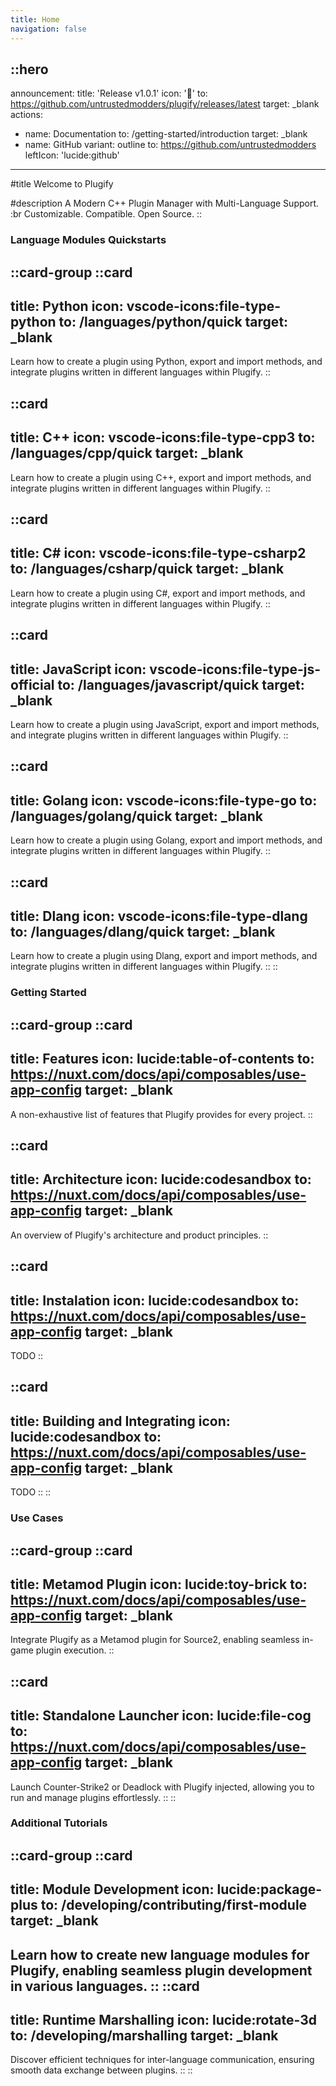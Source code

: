 ```yaml
---
title: Home
navigation: false
---
```


::hero
---
announcement:
  title: 'Release v1.0.1'
  icon: '🎉'
  to: https://github.com/untrustedmodders/plugify/releases/latest
  target: _blank
actions:
  - name: Documentation
    to: /getting-started/introduction
    target: _blank
  - name: GitHub
    variant: outline
    to: https://github.com/untrustedmodders
    leftIcon: 'lucide:github'
---

#title
Welcome to Plugify

#description
A Modern C++ Plugin Manager with Multi-Language Support. :br Customizable. Compatible. Open Source.
::

### Language Modules Quickstarts
::card-group
::card
---
title: Python
icon: vscode-icons:file-type-python
to: /languages/python/quick
target: _blank
---
Learn how to create a plugin using Python, export and import methods, and integrate plugins written in different languages within Plugify.
::


::card
---
title: C++
icon: vscode-icons:file-type-cpp3
to: /languages/cpp/quick
target: _blank
---
Learn how to create a plugin using C++, export and import methods, and integrate plugins written in different languages within Plugify.
::

::card
---
title: C#
icon: vscode-icons:file-type-csharp2
to: /languages/csharp/quick
target: _blank
---
Learn how to create a plugin using C#, export and import methods, and integrate plugins written in different languages within Plugify.
::

::card
---
title: JavaScript
icon: vscode-icons:file-type-js-official
to: /languages/javascript/quick
target: _blank
---
Learn how to create a plugin using JavaScript, export and import methods, and integrate plugins written in different languages within Plugify.
::

::card
---
title: Golang
icon: vscode-icons:file-type-go
to: /languages/golang/quick
target: _blank
---
Learn how to create a plugin using Golang, export and import methods, and integrate plugins written in different languages within Plugify.
::

::card
---
title: Dlang
icon: vscode-icons:file-type-dlang
to: /languages/dlang/quick
target: _blank
---
Learn how to create a plugin using Dlang, export and import methods, and integrate plugins written in different languages within Plugify.
::
::

### Getting Started

::card-group
::card
---
title: Features
icon: lucide:table-of-contents
to: https://nuxt.com/docs/api/composables/use-app-config
target: _blank
---
A non-exhaustive list of features that Plugify provides for every project.
::

::card
---
title: Architecture
icon: lucide:codesandbox
to: https://nuxt.com/docs/api/composables/use-app-config
target: _blank
---
An overview of Plugify's architecture and product principles.
::

::card
---
title: Instalation
icon: lucide:codesandbox
to: https://nuxt.com/docs/api/composables/use-app-config
target: _blank
---
TODO
::

::card
---
title: Building and Integrating
icon: lucide:codesandbox
to: https://nuxt.com/docs/api/composables/use-app-config
target: _blank
---
TODO
::
::

### Use Cases
::card-group
::card
---
title: Metamod Plugin
icon: lucide:toy-brick
to: https://nuxt.com/docs/api/composables/use-app-config
target: _blank
---
Integrate Plugify as a Metamod plugin for Source2, enabling seamless in-game plugin execution.
::

::card
---
title: Standalone Launcher
icon: lucide:file-cog
to: https://nuxt.com/docs/api/composables/use-app-config
target: _blank
---
Launch Counter-Strike2 or Deadlock with Plugify injected, allowing you to run and manage plugins effortlessly.
::
::


### Additional Tutorials
::card-group
::card
---
title: Module Development
icon: lucide:package-plus
to: /developing/contributing/first-module
target: _blank
---
Learn how to create new language modules for Plugify, enabling seamless plugin development in various languages.
::
::card
---
title: Runtime Marshalling
icon: lucide:rotate-3d
to: /developing/marshalling
target: _blank
---
Discover efficient techniques for inter-language communication, ensuring smooth data exchange between plugins.
::
::